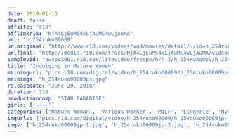 ```yaml
---
date: 2019-01-13
draft: false
affsite: "r18"
afflinkr18: "NjA4LjEuMS4xLjAuMC4wLjAuMA"
url: "h_254ruko00009"
urloriginal: "http://www.r18.com/videos/vod/movies/detail/-/id=h_254ruko00009"
urlfinal: "http://media.r18.com/track/NjA4LjEuMS4xLjAuMC4wLjAuMA/videos/vod/movies/detail/-/id=h_254ruko00009"
samplevid: "awspv3001.r18.com/litevideo/freepv/h/h_2/h_254ruko009/h_254ruko009_dmb_w.mp4"
title: "Indulging in Mature Women"
mainimgurl: "pics.r18.com/digital/video/h_254ruko00009/h_254ruko00009ps.jpg"
mainimgs: "h_254ruko00009ps.jpg"
releasedate: "June 20, 2018"
duration: 119
productioncomp: "STAR PARADISE"
girls: ['----']
categories: ['Mature Woman', 'Various Worker', 'MILF', 'Lingerie', 'Nymphomaniac', 'Hi-Def']
imgurls: ['pics.r18.com/digital/video/h_254ruko00009/h_254ruko00009jp-1.jpg', 'pics.r18.com/digital/video/h_254ruko00009/h_254ruko00009jp-2.jpg', 'pics.r18.com/digital/video/h_254ruko00009/h_254ruko00009jp-3.jpg', 'pics.r18.com/digital/video/h_254ruko00009/h_254ruko00009jp-4.jpg', 'pics.r18.com/digital/video/h_254ruko00009/h_254ruko00009jp-5.jpg', 'pics.r18.com/digital/video/h_254ruko00009/h_254ruko00009jp-6.jpg', 'pics.r18.com/digital/video/h_254ruko00009/h_254ruko00009jp-7.jpg', 'pics.r18.com/digital/video/h_254ruko00009/h_254ruko00009jp-8.jpg', 'pics.r18.com/digital/video/h_254ruko00009/h_254ruko00009jp-9.jpg', 'pics.r18.com/digital/video/h_254ruko00009/h_254ruko00009jp-10.jpg', 'pics.r18.com/digital/video/h_254ruko00009/h_254ruko00009jp-11.jpg', 'pics.r18.com/digital/video/h_254ruko00009/h_254ruko00009jp-12.jpg', 'pics.r18.com/digital/video/h_254ruko00009/h_254ruko00009jp-13.jpg', 'pics.r18.com/digital/video/h_254ruko00009/h_254ruko00009jp-14.jpg', 'pics.r18.com/digital/video/h_254ruko00009/h_254ruko00009jp-15.jpg', 'pics.r18.com/digital/video/h_254ruko00009/h_254ruko00009jp-16.jpg', 'pics.r18.com/digital/video/h_254ruko00009/h_254ruko00009jp-17.jpg', 'pics.r18.com/digital/video/h_254ruko00009/h_254ruko00009jp-18.jpg', 'pics.r18.com/digital/video/h_254ruko00009/h_254ruko00009jp-19.jpg', 'pics.r18.com/digital/video/h_254ruko00009/h_254ruko00009jp-20.jpg']
imgs: ['h_254ruko00009jp-1.jpg', 'h_254ruko00009jp-2.jpg', 'h_254ruko00009jp-3.jpg', 'h_254ruko00009jp-4.jpg', 'h_254ruko00009jp-5.jpg', 'h_254ruko00009jp-6.jpg', 'h_254ruko00009jp-7.jpg', 'h_254ruko00009jp-8.jpg', 'h_254ruko00009jp-9.jpg', 'h_254ruko00009jp-10.jpg', 'h_254ruko00009jp-11.jpg', 'h_254ruko00009jp-12.jpg', 'h_254ruko00009jp-13.jpg', 'h_254ruko00009jp-14.jpg', 'h_254ruko00009jp-15.jpg', 'h_254ruko00009jp-16.jpg', 'h_254ruko00009jp-17.jpg', 'h_254ruko00009jp-18.jpg', 'h_254ruko00009jp-19.jpg', 'h_254ruko00009jp-20.jpg']
---
```

